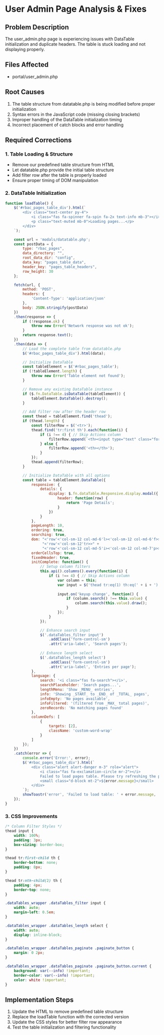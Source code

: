 # User Admin Page Analysis & Fixes

## Problem Description
The user_admin.php page is experiencing issues with DataTable initialization and duplicate headers. The table is stuck loading and not displaying properly.

## Files Affected
- portal/user_admin.php

## Root Causes
1. The table structure from datatable.php is being modified before proper initialization
2. Syntax errors in the JavaScript code (missing closing brackets)
3. Improper handling of the DataTable initialization timing
4. Incorrect placement of catch blocks and error handling

## Required Corrections

### 1. Table Loading & Structure
- Remove our predefined table structure from HTML
- Let datatable.php provide the initial table structure
- Add filter row after the table is properly loaded
- Ensure proper timing of DOM manipulation

### 2. DataTable Initialization
```javascript
function loadTable() {
    $('#rbac_pages_table_div').html(`
        <div class="text-center py-4">
            <i class="fas fa-spinner fa-spin fa-2x text-info mb-3"></i>
            <p class="text-muted mb-0">Loading pages...</p>
        </div>
    `);

    const url = 'modals/datatable.php';
    const postData = {
        type: "rbac_pages",
        data_directory: "",
        root_data_dir: "config",
        data_key: "pages_table_data",
        header_key: "pages_table_headers",
        row_height: 30
    };

    fetch(url, {
        method: 'POST',
        headers: {
            'Content-Type': 'application/json'
        },
        body: JSON.stringify(postData)
    })
    .then(response => {
        if (!response.ok) {
            throw new Error('Network response was not ok');
        }
        return response.text();
    })
    .then(data => {
        // Load the complete table from datatable.php
        $('#rbac_pages_table_div').html(data);

        // Initialize DataTable
        const tableElement = $('#rbac_pages_table');
        if (!tableElement.length) {
            throw new Error('Table element not found');
        }

        // Remove any existing DataTable instance
        if ($.fn.DataTable.isDataTable(tableElement)) {
            tableElement.DataTable().destroy();
        }

        // Add filter row after the header row
        const thead = tableElement.find('thead');
        if (thead.length) {
            const filterRow = $('<tr>');
            thead.find('tr:first th').each(function(i) {
                if (i !== 4) { // Skip Actions column
                    filterRow.append(`<th><input type="text" class="form-control form-control-sm" placeholder="Filter ${$(this).text()}"></th>`);
                } else {
                    filterRow.append('<th></th>');
                }
            });
            thead.append(filterRow);
        }

        // Initialize DataTable with all options
        const table = tableElement.DataTable({
            responsive: {
                details: {
                    display: $.fn.dataTable.Responsive.display.modal({
                        header: function(row) {
                            return 'Page Details';
                        }
                    })
                }
            },
            pageLength: 10,
            ordering: true,
            searching: true,
            dom: "<'row'<'col-sm-12 col-md-6'l><'col-sm-12 col-md-6'f>>" +
                 "<'row'<'col-sm-12'tr>>" +
                 "<'row'<'col-sm-12 col-md-5'i><'col-sm-12 col-md-7'p>>",
            orderCellsTop: true,
            fixedHeader: true,
            initComplete: function() {
                // Setup column filters
                this.api().columns().every(function(i) {
                    if (i !== 4) { // Skip Actions column
                        var column = this;
                        var input = $('thead tr:eq(1) th:eq(' + i + ') input');
                        
                        input.on('keyup change', function() {
                            if (column.search() !== this.value) {
                                column.search(this.value).draw();
                            }
                        });
                    }
                });

                // Enhance search input
                $('.dataTables_filter input')
                    .addClass('form-control-sm')
                    .attr('aria-label', 'Search pages');
                
                // Enhance length select
                $('.dataTables_length select')
                    .addClass('form-control-sm')
                    .attr('aria-label', 'Entries per page');
            },
            language: {
                search: '<i class="fas fa-search"></i>',
                searchPlaceholder: 'Search pages...',
                lengthMenu: 'Show _MENU_ entries',
                info: 'Showing _START_ to _END_ of _TOTAL_ pages',
                infoEmpty: 'No pages available',
                infoFiltered: '(filtered from _MAX_ total pages)',
                zeroRecords: 'No matching pages found'
            },
            columnDefs: [
                {
                    targets: [2],
                    className: 'custom-word-wrap'
                }
            ]
        });
    })
    .catch(error => {
        console.error('Error:', error);
        $('#rbac_pages_table_div').html(`
            <div class="alert alert-danger m-3" role="alert">
                <i class="fas fa-exclamation-circle mr-2"></i>
                Failed to load pages table. Please try refreshing the page.
                <small class="d-block mt-2">${error.message}</small>
            </div>
        `);
        showToastr('error', 'Failed to load table: ' + error.message, 'Error');
    });
}
```

### 3. CSS Improvements
```css
/* Column Filter Styles */
thead input {
    width: 100%;
    padding: 3px;
    box-sizing: border-box;
}

thead tr:first-child th {
    border-bottom: none;
    padding: 8px;
}

thead tr:nth-child(2) th {
    padding: 4px;
    border-top: none;
}

.dataTables_wrapper .dataTables_filter input {
    width: auto;
    margin-left: 0.5em;
}

.dataTables_wrapper .dataTables_length select {
    width: auto;
    display: inline-block;
}

.dataTables_wrapper .dataTables_paginate .paginate_button {
    margin: 0 2px;
}

.dataTables_wrapper .dataTables_paginate .paginate_button.current {
    background: var(--info) !important;
    border-color: var(--info) !important;
    color: white !important;
}
```

## Implementation Steps
1. Update the HTML to remove predefined table structure
2. Replace the loadTable function with the corrected version
3. Update the CSS styles for better filter row appearance
4. Test the table initialization and filtering functionality
